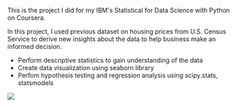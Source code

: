 This is the project I did for my IBM's Statistical for Data Science with Python on Coursera.

In this project, I used previous dataset on housing prices from U.S. Census Service to derive new insights about the data to help business make an informed decision.
- Perform descriptive statistics to gain understanding of the data
- Create data visualization using seaborn library
- Perfom hypothesis testing and regression analysis using scipy.stats, statsmodels

![](https://github.com/huongvo99/housing_project/blob/main/images/Screen%20Shot%202021-11-12%20at%204.29.24%20PM.png) 
